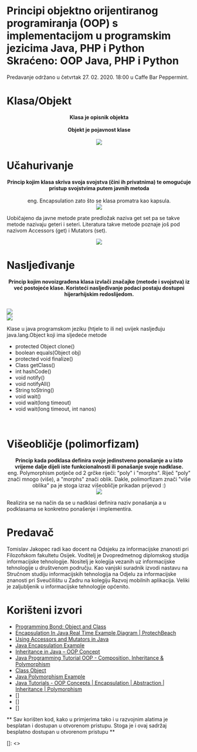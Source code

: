 #  Principi objektno orijentiranog programiranja (OOP) s implementacijom u programskim jezicima Java, PHP i Python Skraćeno: OOP Java, PHP i Python

Predavanje održano u četvrtak 27. 02. 2020. 18:00 u Caffe Bar Peppermint.


# Klasa/Objekt

<p align="center">
  <b>Klasa je opisnik objekta</b><br /><br />
  <b>Objekt je pojavnost klase</b><br /><br />
  <img src="http://1.bp.blogspot.com/-kLY02rb59-4/U6YZP2IVRTI/AAAAAAAAASI/6imnFTmgioE/s1600/dog.gif">
</p>

# Učahurivanje

<p align="center">
  <b>Princip kojim klasa skriva svoja svojstva (čini ih privatnima) te omogućuje pristup svojstvima putem javnih metoda</b><br /><br />
  eng. Encapsulation zato što se klasa promatra kao kapsula.<br />
  <img src="https://www.protechbeach.com/wp-content/uploads/2019/03/image-6.png"> <br />
</p>
  
  Uobičajeno da javne metode prate predložak naziva get set pa se takve metode nazivaju geteri i seteri. Literatura takve metode poznaje još pod nazivom Accessors (get) i Mutators (set).
  <br />
  
  <p align="center">
  <img src="https://javatutorial.net/wp-content/uploads/2017/10/java-encapsulation.png">
</p>

# Nasljeđivanje

<p align="center">
  <b>Princip kojim novoizgrađena klasa izvlači značajke (metode i svojstva) iz već postojeće klase. Koristeći nasljeđivanje podaci postaju dostupni hijerarhijskim redoslijedom.</b><br /><br />

  <img src="https://cdn.techbeamers.com/wp-content/uploads/2019/04/Inheritance-tree.png"> <br />
  <img src="https://www3.ntu.edu.sg/home/ehchua/programming/java/images/OOP_PersonStudnetTeacher.png"> <br />
</p>

  Klase u java programskom jeziku (htjele to ili ne) uvijek nasljeđuju java.lang.Object koji ima sljedeće metode
  <ul>
  <li>protected Object	clone()</li>
  <li>boolean	equals(Object obj)</li>
  <li>protected void	finalize()</li>
  <li>Class<?>	getClass()</li>
  <li>int	hashCode()</li>
  <li>void	notify()</li>
  <li>void	notifyAll()</li>
  <li>String	toString()</li>
  <li>void	wait()</li>
  <li>void	wait(long timeout)</li>
  <li>void	wait(long timeout, int nanos)</li>
  </ul> 
  <br />



# Višeobličje (polimorfizam)

<p align="center">
  <b>Princip kada podklasa definira svoje jedinstveno ponašanje a u isto vrijeme dalje dijeli iste funkcionalnosti ili ponašanje svoje nadklase. </b><br />
  eng. Polymorphism potječe od 2 grčke riječi: "poly" i "morphs". Riječ "poly" znači mnogo (više), a "morphs" znači oblik. Dakle, polimorfizam znači "više oblika" pa je stoga izraz višeobličje prikadan prijevod :)<br />
  <img src="http://www.btechsmartclass.com/java/java_images/OOP-Concept-Polymorphism.png"> <br />
</p>
  
  Realizira se na način da se u nadklasi definira naziv ponašanja a u podklasama se konkretno ponašenje i implementira.



# Predavač
Tomislav Jakopec radi kao docent na Odsjeku za informacijske znanosti pri Filozofskom fakultetu Osijek. Voditelj je Dvopredmetnog diplomskog studija informacijske tehnologije. Nositelj je kolegija vezanih uz informacijske tehnologije u društvenom području. Kao vanjski suradnik izvodi nastavu na Stručnom studiju informacijskih tehnologija na Odjelu za informacijske znanosti pri Sveučilištu u Zadru na kolegiju Razvoj mobilnih aplikacija. Veliki je zaljubljenik u informacijske tehnologije općenito.



# Korišteni izvori
* [Programming Bond: Object and Class]
* [Encapsulation In Java,Real Time Example,Diagram | ProtechBeach]
* [Using Accessors and Mutators in Java]
* [Java Encapsulation Example]
* [Inheritance in Java – OOP Concept]
* [Java Programming Tutorial OOP - Composition, Inheritance & Polymorphism]
* [Class Object]
* [Java Polymorphism Example]
* [Java Tutorials - OOP Concepts | Encapsulation | Abstraction | Inheritance | Polymorphism]
* []
* []
* []



** Sav korišten kod, kako u primjerima tako i u razvojnim alatima je besplatan i dostupan u otvorenom pristupu. Stoga je i ovaj sadržaj besplatno dostupan u otvorenom pristupu  **

[//]: # (These are reference links used in the body of this note and get stripped out when the markdown processor does its job. There is no need to format nicely because it shouldn't be seen. Thanks SO - http://stackoverflow.com/questions/4823468/store-comments-in-markdown-syntax)

   [Programming Bond: Object and Class]: <http://programmingbond.blogspot.com/2014/06/object-and-class.html>
   [Encapsulation In Java,Real Time Example,Diagram | ProtechBeach]: <https://www.protechbeach.com/java/encapsulation-in-java-with-real-time-example-with-diagram/>
   [Using Accessors and Mutators in Java]: <https://www.thoughtco.com/accessors-and-mutators-2034335>
   [Java Encapsulation Example]: <https://javatutorial.net/java-encapsulation-example>
   [Inheritance in Java – OOP Concept]: <https://www.techbeamers.com/java-inheritance/>
   [Java Programming Tutorial OOP - Composition, Inheritance & Polymorphism]: <https://www3.ntu.edu.sg/home/ehchua/programming/java/J3b_OOPInheritancePolymorphism.html>
   [Class Object]: <https://docs.oracle.com/javase/7/docs/api/java/lang/Object.html>
   [Java Polymorphism Example]: <https://javatutorial.net/java-polymorphism-example>
   [Java Tutorials - OOP Concepts | Encapsulation | Abstraction | Inheritance | Polymorphism]: <http://www.btechsmartclass.com/java/java-oop-concepts.html>
   []: <>


   




